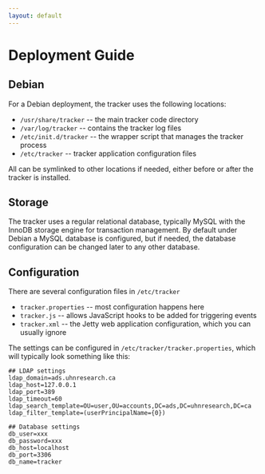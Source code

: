 ```yaml
---
layout: default
---
```


# Deployment Guide


## Debian

For a Debian deployment, the tracker uses the following locations:

* `/usr/share/tracker` -- the main tracker code directory
* `/var/log/tracker` -- contains the tracker log files
* `/etc/init.d/tracker` -- the wrapper script that manages the tracker process
* `/etc/tracker` -- tracker application configuration files

All can be symlinked to other locations if needed, either before or after
the tracker is installed.


## Storage

The tracker uses a regular relational database, typically MySQL with the
InnoDB storage engine for transaction management. By default under Debian
a MySQL database is configured, but if needed, the database configuration
can be changed later to any other database.


## Configuration

There are several configuration files in `/etc/tracker`

* `tracker.properties` -- most configuration happens here
* `tracker.js` -- allows JavaScript hooks to be added for triggering events
* `tracker.xml` -- the Jetty web application configuration, which you can usually ignore

The settings can be configured in `/etc/tracker/tracker.properties`,
which will typically look something like this:

```
## LDAP settings
ldap_domain=ads.uhnresearch.ca
ldap_host=127.0.0.1
ldap_port=389
ldap_timeout=60
ldap_search_template=OU=user,OU=accounts,DC=ads,DC=uhnresearch,DC=ca
ldap_filter_template=(userPrincipalName={0})

## Database settings
db_user=xxx
db_password=xxx
db_host=localhost
db_port=3306
db_name=tracker
```
